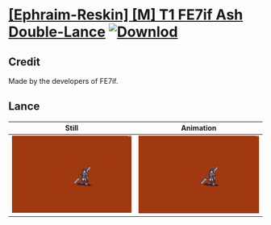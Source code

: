 # [\[Ephraim-Reskin\] \[M\] T1 FE7if Ash Double-Lance](./) [![Downlod](https://img.shields.io/badge/Download--red?style=social&logo=github)](https://minhaskamal.github.io/DownGit/#/home?url=https://github.com/Klokinator/FE-Repo/tree/main/Battle%20Animations%2FLords%20-%20FE8%20Types%2F%5BEphraim-Reskin%5D%20%5BM%5D%20T1%20FE7if%20Ash%20Double-Lance%2F2.%20Lance)

## Credit

Made by the developers of FE7if.

## Lance

| Still | Animation |
| :---: | :-------: |
| ![Lance still](./Lance_000.png) | ![Lance animation](./Lance.gif) |
